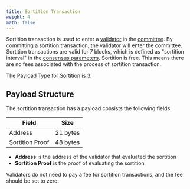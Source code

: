 ```yaml
---
title: Sortition Transaction
weight: 4
math: false
---
```


Sortition transaction is used to enter a [validator](/protocol/blockchain/validator/)
in the [committee](/protocol/consensus/committee/).
By committing a sortition transaction, the validator will enter the committee.
Sortition transactions are valid for 7 blocks, which is defined as "sortition interval" in the
[consensus parameters](/protocol/consensus/parameters/).
Sortition is free. This means there are no fees associated with the process of sortition transaction.

The [Payload Type](/protocol/transaction/format/#payload-type) for Sortition is 3.

## Payload Structure

The sortition transaction has a payload consists the following fields:

| Field           | Size     |
| --------------- | -------- |
| Address         | 21 bytes |
| Sortition Proof | 48 bytes |

- **Address** is the address of the validator that evaluated the sortition
- **Sortition Proof** is the proof of evaluating the sortition

Validators do not need to pay a fee for sortition transactions, and the fee should be set to zero.
